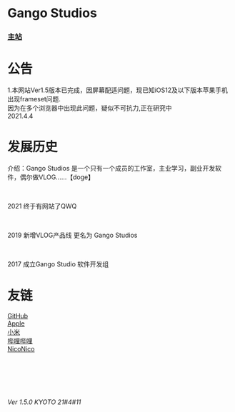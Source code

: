 
<html>
  <head>
    <meta charset = 'gb2312'/>
  </head>
  <body>
    <h1>Gango Studios</h1>
      <h3><a href = "UntitledFrameset-2.html">主站</a>
        <br/>
      </h3>
    <h1>公告</h1>
      <p>   1.本网站Ver1.5版本已完成，因屏幕配适问题，现已知iOS12及以下版本苹果手机出现frameset问题.<br/>因为在多个浏览器中出现此问题，疑似不可抗力,正在研究中<br/>        2021.4.4</p>
    <h1>发展历史</h1>
    <p>介绍：Gango Studios 是一个只有一个成员的工作室，主业学习，副业开发软件，偶尔做VLOG......【doge】</p>
    <br/>
      <p>2021    终于有网站了QWQ</p>
    <br/>
      <p>2019    新增VLOG产品线 更名为 Gango Studios</p>
       <br/>
      <p>2017    成立Gango Studio 软件开发组</p>
    <h1>友链</h1>
      <p>
        <a href = "https://www.github.com">GitHub</a>
        <br/>
        <a href = "https://www.apple.com">Apple</a>
        <br/>
        <a href = "https://www.mi.com">小米</a>
        <br/>
        <a href = "https://www.bilibili.com">哔哩哔哩</a>
        <br/>
        <a href = "https://www.nicovideo.jp">NicoNico</a>
      </p>
     <!--<h1>公告</h1>
      <p>   1.本网站Ver1.5版本已完成，因屏幕配适问题，现已知iOS12及以下版本苹果手机出现frameset问题.<br/>因为在多个浏览器中出现此问题，疑似不可抗力,正在研究中<br/>        2021.4.4</p>
      <h1>发展历史</h1>
      <p>2017    成立Gango Studio 软件开发组</p>
       <br/>
      <p>2019    新增VLOG产品线 更名为 Gango Studios</p>-->
    <br/> 
    <br/>
    <br/>
    <br/>
    <h6>Ver 1.5.0  KYOTO    21#4#11 </h6>
  </body>
</html>
